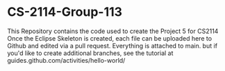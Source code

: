 # CS-2114-Group-113
This Repository contains the code used to create the Project 5 for CS2114
Once the Eclipse Skeleton is created, each file can be uploaded here to Github and edited via a pull request. 
Everything is attached to main. but if you'd like to create additional branches, see the tutorial at guides.github.com/activities/hello-world/
